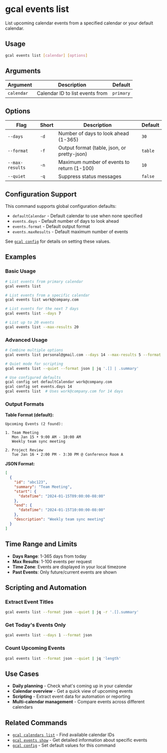 # gcal events list

List upcoming calendar events from a specified calendar or your default calendar.

## Usage

```bash
gcal events list [calendar] [options]
```

## Arguments

| Argument | Description | Default |
|----------|-------------|---------|
| `calendar` | Calendar ID to list events from | `primary` |

## Options

| Flag | Short | Description | Default |
|------|-------|-------------|---------|
| `--days` | `-d` | Number of days to look ahead (1-365) | `30` |
| `--format` | `-f` | Output format (table, json, or pretty-json) | `table` |
| `--max-results` | `-n` | Maximum number of events to return (1-100) | `10` |
| `--quiet` | `-q` | Suppress status messages | `false` |

## Configuration Support

This command supports global configuration defaults:

- `defaultCalendar` - Default calendar to use when none specified
- `events.days` - Default number of days to look ahead
- `events.format` - Default output format
- `events.maxResults` - Default maximum number of events

See [`gcal config`](config.md) for details on setting these values.

## Examples

### Basic Usage

```bash
# List events from primary calendar
gcal events list

# List events from a specific calendar
gcal events list work@company.com

# List events for the next 7 days
gcal events list --days 7

# List up to 20 events
gcal events list --max-results 20
```

### Advanced Usage

```bash
# Combine multiple options
gcal events list personal@gmail.com --days 14 --max-results 5 --format json

# Quiet mode for scripting
gcal events list --quiet --format json | jq '.[] | .summary'

# Use configured defaults
gcal config set defaultCalendar work@company.com
gcal config set events.days 14
gcal events list  # Uses work@company.com for 14 days
```

### Output Formats

**Table Format (default):**
```
Upcoming Events (2 found):

1. Team Meeting
   Mon Jan 15 • 9:00 AM - 10:00 AM
   Weekly team sync meeting

2. Project Review
   Tue Jan 16 • 2:00 PM - 3:30 PM @ Conference Room A
```

**JSON Format:**
```json
[
  {
    "id": "abc123",
    "summary": "Team Meeting",
    "start": {
      "dateTime": "2024-01-15T09:00:00-08:00"
    },
    "end": {
      "dateTime": "2024-01-15T10:00:00-08:00"
    },
    "description": "Weekly team sync meeting"
  }
]
```

## Time Range and Limits

- **Days Range**: 1-365 days from today
- **Max Results**: 1-100 events per request
- **Time Zone**: Events are displayed in your local timezone
- **Past Events**: Only future/current events are shown

## Scripting and Automation

### Extract Event Titles
```bash
gcal events list --format json --quiet | jq -r '.[].summary'
```

### Get Today's Events Only
```bash
gcal events list --days 1 --format json
```

### Count Upcoming Events
```bash
gcal events list --format json --quiet | jq 'length'
```

## Use Cases

- **Daily planning** - Check what's coming up in your calendar
- **Calendar overview** - Get a quick view of upcoming events
- **Scripting** - Extract event data for automation or reporting
- **Multi-calendar management** - Compare events across different calendars

## Related Commands

- [`gcal calendars list`](calendars-list.md) - Find available calendar IDs
- [`gcal events show`](events-show.md) - Get detailed information about specific events
- [`gcal config`](config.md) - Set default values for this command